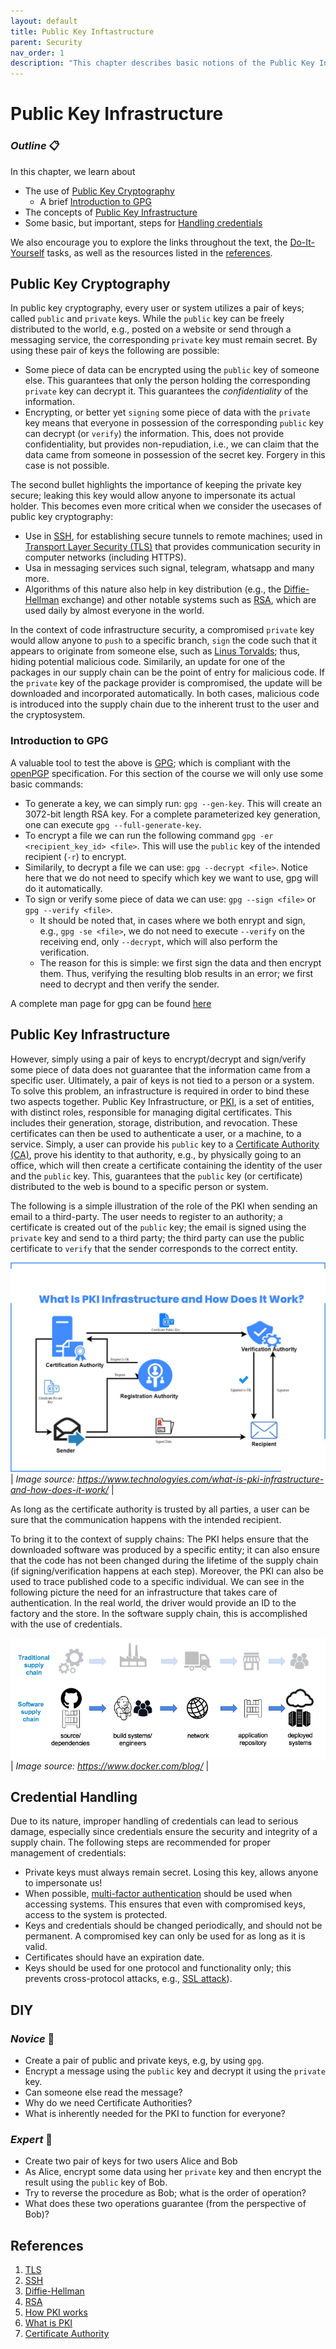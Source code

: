 ```yaml
---
layout: default
title: Public Key Inftastructure
parent: Security
nav_order: 1
description: "This chapter describes basic notions of the Public Key Infrastructure and key management"
---
```


# Public Key Infrastructure

### _Outline_ 📋
In this chapter, we learn about
- The use of [Public Key Cryptography](#public-key-encryption)
  - A brief [Introduction to GPG](#intro-to-gpg)
- The concepts of [Public Key Infrastructure](#public-key-infrastructure)
- Some basic, but important, steps for [Handling credentials](#credential-handling)


We also encourage you to explore the links throughout the text, the [Do-It-Yourself](#diy) tasks, as well as the resources listed in the [references](#references).

## Public Key Cryptography

In public key cryptography, every user or system utilizes a pair of keys; called `public` and `private` keys.
While the `public` key can be freely distributed to the world, e.g., posted on a website or send through a messaging service, the corresponding `private` key must remain secret. By using these pair of keys the following
are possible:

- Some piece of data can be encrypted using the `public` key of someone else. This guarantees that only the person
holding the corresponding `private` key can decrypt it. This guarantees the *confidentiality* of the information.
- Encrypting, or better yet `signing` some piece of data with the `private` key means that everyone in possession
of the corresponding `public` key can decrypt (or `verify`) the information. This, does not provide confidentiality, but provides non-repudiation, i.e., we can claim that the data came from someone in possession of the secret key. Forgery in this case is not possible. 
  
The second bullet highlights the importance of keeping the private key secure; leaking this key would allow anyone to impersonate its actual holder. This becomes even more critical when we consider the usecases of public key cryptography:

- Use in [SSH](https://en.wikipedia.org/wiki/Secure_Shell), for establishing secure tunnels to remote machines; used in [Transport Layer Security (TLS)](https://en.wikipedia.org/wiki/Transport_Layer_Security) that provides communication security in computer networks (including HTTPS).
- Usa in messaging services such signal, telegram, whatsapp and many more.
- Algorithms of this nature also help in key distribution (e.g., the [Diffie-Hellman](https://en.wikipedia.org/wiki/Diffie%E2%80%93Hellman_key_exchange) exchange) and other notable systems such as [RSA](https://en.wikipedia.org/wiki/RSA_(cryptosystem)), which are used daily by almost everyone in the world.

In the context of code infrastructure security, a compromised `private` key would allow anyone to `push` to a specific branch, `sign` the code such that it appears to originate from someone else, such as [Linus Torvalds](https://github.com/torvalds); thus, hiding potential malicious code. Similarily, an update for one of the packages in our supply chain can be the point of entry for malicious code. If the `private` key of the package provider is compromised, the update will be downloaded and incorporated automatically. In both cases, malicious code is introduced into the supply chain due to the inherent trust to the user and the cryptosystem.

### Introduction to GPG

A valuable tool to test the above is [GPG](https://en.wikipedia.org/wiki/GNU_Privacy_Guard); which is compliant with the [openPGP](https://en.wikipedia.org/wiki/Pretty_Good_Privacy#OpenPGP) specification. For this section of the course we will only use some basic commands:

- To generate a key, we can simply run: `gpg --gen-key`. This will create an 3072-bit length RSA key. For a complete parameterized key generation, one can execute `gpg --full-generate-key`.
- To encrypt a file we can run the following command `gpg -er <recipient_key_id> <file>`. This will use the `public` key of the intended recipient (`-r`) to encrypt.
- Similarily, to decrypt a file we can use: `gpg --decrypt <file>`. Notice here that we do not need to specify which key we want to use, gpg will do it automatically.
- To sign or verify some piece of data we can use: `gpg --sign <file>` or `gpg --verify <file>`. 
  - It should be noted that, in cases where we both enrypt and sign, e.g., `gpg -se <file>`, we do not need to execute `--verify` on the receiving end, only `--decrypt`, which will also perform the verification.
  - The reason for this is simple: we first sign the data and then encrypt them. Thus, verifying the resulting blob results in an error; we first need to decrypt and then verify the sender.

A complete man page for gpg can be found [here](https://manpages.org/gpg)

## Public Key Infrastructure

However, simply using a pair of keys to encrypt/decrypt and sign/verify some piece of data does not guarantee that the information came from a specific user. Ultimately, a pair of keys is not tied to a person or a system. To solve this problem, an infrastructure is required in order to bind these two aspects together. Public Key Infrastructure, or [PKI](https://en.wikipedia.org/wiki/Public_key_infrastructure), is a set of entities, with distinct roles, responsible for managing digital certificates. This includes their generation, storage, distribution, and revocation. These certificates can then be used to authenticate a user, or a machine, to a service. Simply, a user can provide his `public` key to a [Certificate Authority (CA)](https://en.wikipedia.org/wiki/Certificate_authority), prove his identity to that authority, e.g., by physically going to an office, which will then create a certificate containing the identity of the user and the `public` key. This, guarantees that the `public` key (or certificate) distributed to the web is bound to a specific person or system.

The following is a simple illustration of the role of the PKI when sending an email to a third-party. The user needs to register to an authority; a certificate is created out of the `public` key; the email is signed using the `private` key and send to a third party; the third party can use the public certificate to `verify` that the sender corresponds to the correct entity.

![](./img/PKI1.png) | 
*Image source: https://www.technologyies.com/what-is-pki-infrastructure-and-how-does-it-work/* | 

 <!-- ![](./img/PKI1.png) -->

As long as the certificate authority is trusted by all parties, a user can be sure that the communication happens with the intended recipient.

To bring it to the context of supply chains: The PKI helps ensure that the downloaded software was produced by a specific entity; it can also ensure that the code has not been changed during the lifetime of the supply chain (if signing/verification happens at each step). Moreover, the PKI can also be used to trace published code to a specific individual. We can see in the following picture the need for an infrastructure that takes care of authentication. In the real world, the driver would provide an ID to the factory and the store. In the software supply chain, this is accomplished with the use of credentials.

 ![](./img/supply-chain.png) |
 *Image source: https://www.docker.com/blog/* |

## Credential Handling

Due to its nature, improper handling of credentials can lead to serious damage, especially since credentials ensure the security and integrity of a supply chain. The following steps are recommended for proper management of credentials:
- Private keys must always remain secret. Losing this key, allows anyone to impersonate us!
- When possible, [multi-factor authentication](https://en.wikipedia.org/wiki/Multi-factor_authentication) should be used when accessing systems. This ensures that even with compromised keys, access to the system is protected.
- Keys and credentials should be changed periodically, and should not be permanent. A compromised key can only be used for as long as it is valid.
- Certificates should have an expiration date.
- Keys should be used for one protocol and functionality only; this prevents cross-protocol attacks, e.g., [SSL attack](https://www.controlcase.com/cross-protocol-attack-on-tls-using-sslv2-drown-vulnerability-cve-2016-0800-mar-2016/)).


## DIY

### _Novice_ 👾
- Create a pair of public and private keys, e.g, by using `gpg`.
- Encrypt a message using the `public` key and decrypt it using the `private` key.
- Can someone else read the message?
- Why do we need Certificate Authorities?
- What is inherently needed for the PKI to function for everyone?

### _Expert_ 💯
- Create two pair of keys for two users Alice and Bob
- As Alice, encrypt some data using her `private` key and then encrypt the result using the `public` key of Bob.
- Try to reverse the procedure as Bob; what is the order of operation?
- What does these two operations guarantee (from the perspective of Bob)?

<!-- ## Industry Use Cases
    The following lists outline the general knowledge that a user should have from a security perspective.
## Test Questions / Areas / Learning Goal
- Understand the difference between using HTTPS and SSH for accessing the repository
- Understand how to store and manage credentials
- What problems can static and binary analysis solve
- Has the capability to argue about properties of the cryptographic keys, e.g., the size and the cipher used
- Understands the implications and potential vulnerabilities that emerge from the choice of key properties, and storage, and 2FA options
- What type of analysis to use and when
- What guarantees does static and binary analysis provide
-->

## References

1. [TLS](https://en.wikipedia.org/wiki/Transport_Layer_Security)
2. [SSH](https://en.wikipedia.org/wiki/Secure_Shell)
3. [Diffie-Hellman](https://en.wikipedia.org/wiki/Diffie%E2%80%93Hellman_key_exchange)
4. [RSA](https://en.wikipedia.org/wiki/RSA_(cryptosystem))
5. [How PKI works](https://www.thesslstore.com/blog/how-pki-works/)
6. [What is PKI](https://www.technologyies.com/what-is-pki-infrastructure-and-how-does-it-work/)
7. [Certificate Authority](https://en.wikipedia.org/wiki/Certificate_authority)


<!-- [hide email](https://stackoverflow.com/questions/43863522/error-your-push-would-publish-a-private-email-address) -->
<!-- (KK, PP)
     - open question: different users with different repos - 
        - is there a connection? 
        - can I convince you? 
        - What infrastructure is needed? 
        - What if I loose the keys? Someone has my password and introduces his own keys?
     -(KK,PP)

-->
